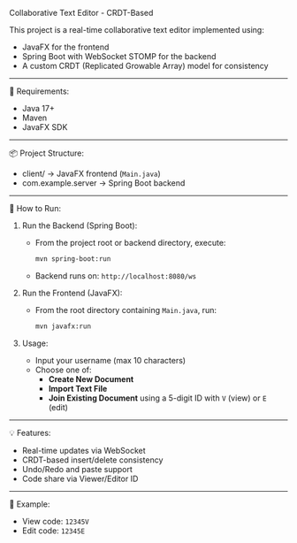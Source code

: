 Collaborative Text Editor - CRDT-Based

This project is a real-time collaborative text editor implemented using:

- JavaFX for the frontend
- Spring Boot with WebSocket STOMP for the backend
- A custom CRDT (Replicated Growable Array) model for consistency

---

🔧 Requirements:

- Java 17+
- Maven
- JavaFX SDK

---

📦 Project Structure:

- client/ → JavaFX frontend (`Main.java`)
- com.example.server → Spring Boot backend

---

🚀 How to Run:

1. Run the Backend (Spring Boot):

   - From the project root or backend directory, execute:
     ```bash
     mvn spring-boot:run
     ```
   - Backend runs on: `http://localhost:8080/ws`

2. Run the Frontend (JavaFX):

   - From the root directory containing `Main.java`, run:
     ```bash
     mvn javafx:run
     ```

3. Usage:
   - Input your username (max 10 characters)
   - Choose one of:
     - **Create New Document**
     - **Import Text File**
     - **Join Existing Document** using a 5-digit ID with `V` (view) or `E` (edit)

---

💡 Features:

- Real-time updates via WebSocket
- CRDT-based insert/delete consistency
- Undo/Redo and paste support
- Code share via Viewer/Editor ID

---

🧪 Example:

- View code: `12345V`
- Edit code: `12345E`
